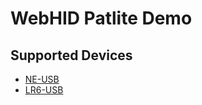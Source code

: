 # WebHID Patlite Demo

## Supported Devices

- [NE-USB](https://www.patlite.com/product/detail0000000762.html)
- [LR6-USB](https://www.patlite.com/product/detail0000000689.html)

